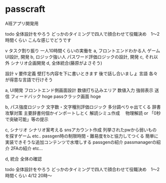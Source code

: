 # passcraft
A班アプリ開発用　

todo
全体設計をやろう どっかのタイミングで四人で顔合わせて役職決め　1～2時間くらい
こんな感じでどうです

v タスク割り振り
一人10時間くらいの実働を
a, フロントエンドわかる人
ゲームUI設計, 開発
b, ロジック強い人
パスワード評価ロジックの設計, 開発
c, それ以外
シナリオ企画開発
d, 全体統合(藤原がよさそう)

設計
v 要件定義
壁打ち内容を下に書いときます 後で話し合いましょ
言語
各々が得意な言語で行けそう

a, UI開発
フロントエンド側画面設計
数値打ち込みエリア
数値入力
強弱表示
送信
フィードバック
hoge
passクラック画面
hoge

b, パス強度ロジック
文字数・文字種別評価ロジック
多分調べりゃ出てくる
辞書攻撃対策
主要辞書何個かインポートしとく
解読シミュ作成　
物理解読 or 「0秒で突破可能」等の提示

c, シナリオ
シナリオ案考える
snsアカウント作成
列挙されたpwから弱いものを探すゲーム
etc..
passgen時の制限時間・難易度をbと協力してつくる
簡単に実装できそうな追加コンテンツで水増しする
passgenの紹介
passmanagerの紹介
2FAの紹介
etc...

d, 統合
全体の確認


todo
全体設計をやろう どっかのタイミングで四人で顔合わせて役職決め　1～2時間くらい
4/12 20時～
